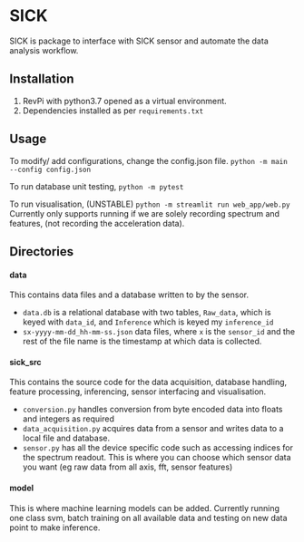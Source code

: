 # SICK 
SICK is package to interface with SICK sensor and automate the data analysis workflow. 
## Installation 
1. RevPi with python3.7 opened as a virtual environment. 
2. Dependencies installed as per ```requirements.txt``` 
## Usage
 To modify/ add configurations, change the config.json file. 
 ```python -m main --config config.json ```

To run database unit testing, 
```python -m pytest ``` 

To run visualisation, (UNSTABLE)
```python -m streamlit run web_app/web.py```
Currently only supports running if we are solely recording spectrum and features, (not recording the acceleration data).

## Directories

 #### data 
 This contains data files and a database written to by the sensor. 
 - ```data.db``` is a relational database with two tables, `Raw_data`, which is keyed with `data_id`, and `Inference` which is keyed my `inference_id` 
 - `sx-yyyy-mm-dd_hh-mm-ss.json` data files, where `x` is the `sensor_id` and the rest of the file name is the timestamp at which data is collected. 
 
 #### sick_src 
 This contains the source code for the data acquisition, database handling, feature processing, inferencing, sensor interfacing and visualisation. 
 - `conversion.py` handles conversion from byte encoded data into floats and integers as required 
 -  `data_acquisition.py` acquires data from a sensor and writes data to a local file and database. 
 -   `sensor.py` has all the device specific code such as accessing indices for the spectrum readout. This is where you can choose which sensor data you want (eg raw data from all axis, fft, sensor features)
 
 #### model 
 This is where machine learning models can be added. Currently running one class svm, batch training on all available data and testing on new data point to make inference.
